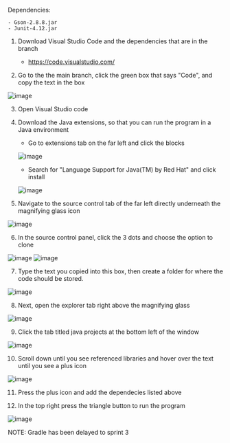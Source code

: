 Dependencies:

	- Gson-2.8.8.jar
	- Junit-4.12.jar

1. Download Visual Studio Code and the dependencies that are in the branch
    - https://code.visualstudio.com/

2. Go to the the main branch, click the green box that says "Code", and copy the text in the box

![image](https://user-images.githubusercontent.com/89495565/136719471-32b84eb9-4452-47ea-b623-48965fac83f8.png)

3. Open Visual Studio code

4.  Download the Java extensions, so that you can run the program in a Java environment
    - Go to extensions tab on the far left and click the blocks
    
    ![image](https://user-images.githubusercontent.com/89495565/136719504-c702035b-8457-40bf-851b-7ef158cd6095.png)

    - Search for "Language Support for Java(TM) by Red Hat" and click install
    
    ![image](https://user-images.githubusercontent.com/89495565/136719539-f14e7a28-6b81-499c-a2c2-756eedcb80d7.png)

5. Navigate to the source control tab of the far left directly underneath the magnifying glass icon

![image](https://user-images.githubusercontent.com/89495565/136719561-1cd7699d-0960-4ed8-bce0-98bbc4c5a456.png)

6. In the source control panel, click the 3 dots and choose the option to clone

![image](https://user-images.githubusercontent.com/89495565/136719598-512409a4-a256-4eb7-885e-3c40646a612b.png)
![image](https://user-images.githubusercontent.com/89495565/136719610-a3e2e6e3-b956-4727-aff9-478f8b5ec33d.png)

7. Type the text you copied into this box, then create a folder for where the code should be stored.

![image](https://user-images.githubusercontent.com/89495565/136719636-e5276151-388a-46fa-92d8-b6c8bb3614f0.png)

8. Next, open the explorer tab right above the magnifying glass

![image](https://user-images.githubusercontent.com/89495565/136719651-42852c7b-25e0-4c4b-bbeb-6597944ecee9.png)

9. Click the tab titled java projects at the bottom left of the window

![image](https://user-images.githubusercontent.com/89495565/136719673-b756be54-cf23-4173-8cd7-1ced17063fa0.png)

10. Scroll down until you see referenced libraries and hover over the text until you see a plus icon

![image](https://user-images.githubusercontent.com/89495565/136719702-524e3ce2-a7cd-462b-8e61-168a87b992b2.png)

11. Press the plus icon and add the dependecies listed above 

12. In the top right press the triangle button to run the program

![image](https://user-images.githubusercontent.com/89495565/136719753-94062ebc-5e9b-48ac-94cb-c00344bc5a58.png)

NOTE: Gradle has been delayed to sprint 3
